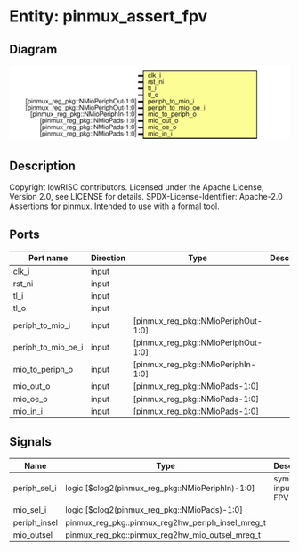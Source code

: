 # Entity: pinmux_assert_fpv

## Diagram

![Diagram](pinmux_assert_fpv.svg "Diagram")
## Description

Copyright lowRISC contributors.
 Licensed under the Apache License, Version 2.0, see LICENSE for details.
 SPDX-License-Identifier: Apache-2.0
 Assertions for pinmux. Intended to use with a formal tool.
 
## Ports

| Port name          | Direction | Type                                | Description |
| ------------------ | --------- | ----------------------------------- | ----------- |
| clk_i              | input     |                                     |             |
| rst_ni             | input     |                                     |             |
| tl_i               | input     |                                     |             |
| tl_o               | input     |                                     |             |
| periph_to_mio_i    | input     | [pinmux_reg_pkg::NMioPeriphOut-1:0] |             |
| periph_to_mio_oe_i | input     | [pinmux_reg_pkg::NMioPeriphOut-1:0] |             |
| mio_to_periph_o    | input     | [pinmux_reg_pkg::NMioPeriphIn-1:0]  |             |
| mio_out_o          | input     | [pinmux_reg_pkg::NMioPads-1:0]      |             |
| mio_oe_o           | input     | [pinmux_reg_pkg::NMioPads-1:0]      |             |
| mio_in_i           | input     | [pinmux_reg_pkg::NMioPads-1:0]      |             |
## Signals

| Name         | Type                                              | Description              |
| ------------ | ------------------------------------------------- | ------------------------ |
| periph_sel_i | logic [$clog2(pinmux_reg_pkg::NMioPeriphIn)-1:0]  | symbolic inputs for FPV  |
| mio_sel_i    | logic [$clog2(pinmux_reg_pkg::NMioPads)-1:0]      |                          |
| periph_insel | pinmux_reg_pkg::pinmux_reg2hw_periph_insel_mreg_t |                          |
| mio_outsel   | pinmux_reg_pkg::pinmux_reg2hw_mio_outsel_mreg_t   |                          |

